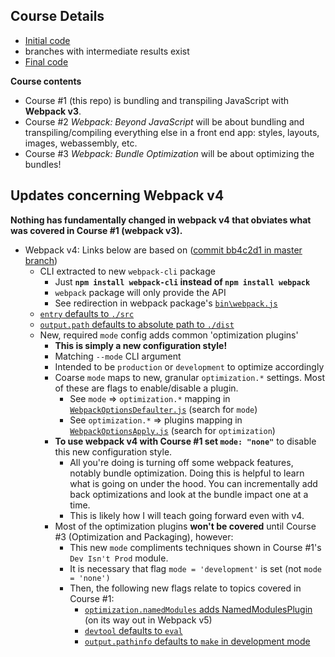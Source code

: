 
## Course Details

- [Initial code](https://github.com/g0t4/optimizing-web-apps-webpack/tree/webpack-javascript-start)
- branches with intermediate results exist
- [Final code](https://github.com/g0t4/optimizing-web-apps-webpack/tree/webpack-javascript-end)


**Course contents**

- Course #1 (this repo) is bundling and transpiling JavaScript with **Webpack v3**.
- Course #2 *Webpack: Beyond JavaScript* will be about bundling and transpiling/compiling everything else in a front end app: styles, layouts, images, webassembly, etc.
- Course #3 *Webpack: Bundle Optimization* will be about optimizing the bundles!

## Updates concerning Webpack v4

**Nothing has fundamentally changed in webpack v4 that obviates what was covered in Course #1 (webpack v3).**
    
- Webpack v4: Links below are based on ([commit bb4c2d1 in master branch](https://github.com/webpack/webpack/commit/bb4c2d18f7d62524b15c2b67cceca201832aee28))
    - CLI extracted to new `webpack-cli` package
        - Just **`npm install webpack-cli` instead of `npm install webpack`**
        - `webpack` package will only provide the API
        - See redirection in webpack package's [`bin\webpack.js`](https://github.com/webpack/webpack/blob/master/lib/webpack.js#L59)
    - [`entry` defaults to `./src`](https://github.com/webpack/webpack/bblob/master/lib/WebpackOptionsDefaulter.js#L34)
    - [`output.path` defaults to absolute path to `./dist`](https://github.com/webpack/webpack/blob/master/lib/WebpackOptionsDefaulter.js#L152)
    - New, required `mode` config adds common 'optimization plugins'
        - **This is simply a new configuration style!**
        - Matching `--mode` CLI argument
        - Intended to be `production` or `development` to optimize accordingly
        - Coarse `mode` maps to new, granular `optimization.*` settings. Most of these are flags to enable/disable a plugin.
            - See `mode` => `optimization.*` mapping in [`WebpackOptionsDefaulter.js`](https://github.com/webpack/webpack/blob/master/lib/WebpackOptionsDefaulter.js#L203-L322) (search for `mode`)
            - See `optimization.*` => plugins mapping in [`WebpackOptionsApply.js`](https://github.com/webpack/webpack/blob/master/lib/WebpackOptionsApply.js#L341-L448) (search for `optimization`)
        - **To use webpack v4 with Course #1 set `mode: "none"`** to disable this new configuration style.
            - All you're doing is turning off some webpack features, notably bundle optimization. Doing this is helpful to learn what is going on under the hood. You can incrementally add back optimizations and look at the bundle impact one at a time.
            - This is likely how I will teach going forward even with v4.
        - Most of the optimization plugins **won't be covered** until Course #3 (Optimization and Packaging), however:
            - This new `mode` compliments techniques shown in Course #1's `Dev Isn't Prod` module.
            - It is necessary that flag `mode = 'development'` is set (not `mode = 'none')` 
            - Then, the following new flags relate to topics covered in Course #1: 
              - [`optimization.namedModules` adds NamedModulesPlugin](https://github.com/webpack/webpack/blob/master/lib/WebpackOptionsDefaulter.js#L275) (on its way out in Webpack v5)
              - [`devtool` defaults to `eval`](https://github.com/webpack/webpack/blob/master/lib/WebpackOptionsDefaulter.js#L36-L40)
              - [`output.pathinfo` defaults to `make` in development mode](https://github.com/webpack/webpack/blob/master/lib/WebpackOptionsDefaulter.js#L154)
        


